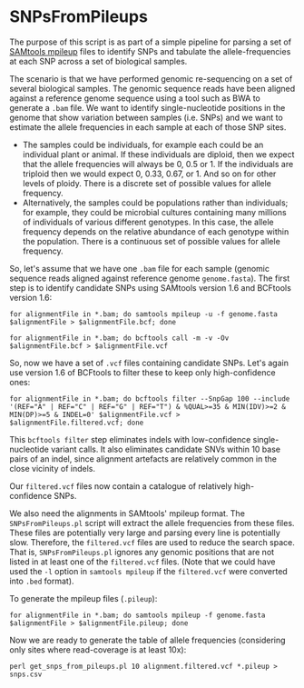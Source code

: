 # SNPsFromPileups

The purpose of this script is as part of a simple pipeline for parsing a set of
[SAMtools mpileup](http://samtools.sourceforge.net/pileup.shtml) files to identify SNPs and tabulate
the allele-frequencies at each SNP across a set of biological samples.

The scenario is that we have performed genomic re-sequencing on a set of several biological samples.
The genomic sequence reads have been aligned against a reference genome sequence using a tool such as BWA to generate a ```.bam``` file.
We want to identify single-nucleotide positions in the genome that show variation between samples (i.e. SNPs) and we want to estimate the allele frequencies in each sample at each of those SNP sites.
* The samples could be individuals, for example each could be an individual plant or animal. If these individuals are diploid, then we expect that the allele frequencies will always be 0, 0.5 or 1. If the individuals are triploid then we would expect 0, 0.33, 0.67, or 1. And so on for other levels of ploidy. There is a discrete set of possible values for allele frequency.
* Alternatively, the samples could be populations rather than individuals; for example, they could be microbial cultures containing many millions of individuals of various different genotypes. In this case, the allele frequency depends on the relative abundance of each genotype within the population. There is a continuous set of possible values for allele frequency.

So, let's assume that we have one ```.bam``` file for each sample (genomic sequence reads aligned against reference genome ```genome.fasta```).
The first step is to identify candidate SNPs using SAMtools version 1.6 and BCFtools version 1.6: 

```
for alignmentFile in *.bam; do samtools mpileup -u -f genome.fasta $alignmentFile > $alignmentFile.bcf; done

for alignmentFile in *.bam; do bcftools call -m -v -Ov $alignmentFile.bcf > $alignmentFile.vcf

```

So, now we have a set of ```.vcf``` files containing candidate SNPs. Let's again use version 1.6 of BCFtools to filter these to keep only high-confidence ones:
```
for alignmentFile in *.bam; do bcftools filter --SnpGap 100 --include '(REF="A" | REF="C" | REF="G" | REF="T") & %QUAL>=35 & MIN(IDV)>=2 & MIN(DP)>=5 & INDEL=0' $alignmentFile.vcf > $alignmentFile.filtered.vcf; done
```

This ```bcftools filter``` step eliminates indels with low-confidence single-nucleotide variant calls.
It also eliminates candidate SNVs within 10 base pairs of an indel, since alignment artefacts are relatively common in the close vicinity of indels.

Our ```filtered.vcf``` files now contain a catalogue of relatively high-confidence SNPs.

We also need the alignments in SAMtools' mpileup format. The ```SNPsFromPileups.pl``` script will extract the allele frequencies from these files. These files are potentially very large and parsing every line is potentially slow. Therefore, the ```filtered.vcf``` files are used to reduce the search space. That is, ```SNPsFromPileups.pl``` ignores any genomic positions that are not listed in at least one of the ```filtered.vcf``` files. (Note that we could have used the ```-l``` option in ```samtools mpileup``` if the ```filtered.vcf``` were converted into ```.bed``` format).

To generate the mpileup files (```.pileup```):

```
for alignmentFile in *.bam; do samtools mpileup -f genome.fasta $alignmentFile > $alignmentFile.pileup; done
```

Now we are ready to generate the table of allele frequencies (considering only sites where read-coverage is at least 10x):

```
perl get_snps_from_pileups.pl 10 alignment.filtered.vcf *.pileup > snps.csv
```
 
